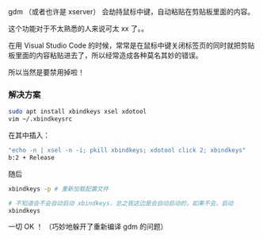 gdm （或者也许是 xserver） 会劫持鼠标中键，自动粘贴在剪贴板里面的内容。

这个功能对于不太熟悉的人来说可太 xx 了。。

在用 Visual Studio Code 的时候，常常是在鼠标中键关闭标签页的同时就把剪贴板里面的内容粘贴进去了，所以经常造成各种莫名其妙的错误。

所以当然是要禁用掉啦！

### 解决方案

```bash
sudo apt install xbindkeys xsel xdotool
vim ~/.xbindkeysrc
```

在其中插入：

```bash
"echo -n | xsel -n -i; pkill xbindkeys; xdotool click 2; xbindkeys"
b:2 + Release
```

随后

```bash
xbindkeys -p # 重新加载配置文件

# 不知道会不会自动启动 xbindkeys，总之我这边是会自动启动的，如果不会，启动
xbindkeys
```

一切 OK ！ （巧妙地躲开了重新编译 gdm 的问题）

